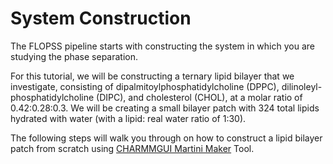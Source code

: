 # System Construction

The FLOPSS pipeline starts with constructing the system in which you are studying the phase separation.


For this tutorial, we will be constructing a ternary lipid bilayer that we investigate, consisting of dipalmitoylphosphatidylcholine (DPPC), dilinoleyl-phosphatidylcholine (DIPC), and cholesterol (CHOL), at a molar ratio of 0.42:0.28:0.3. We will be creating a small bilayer patch with 324 total lipids hydrated with water (with a lipid: real water ratio of 1:30).

The following steps will walk you through on how to construct a lipid bilayer patch from scratch using [CHARMMGUI Martini Maker](https://www.charmm-gui.org/?doc=input/martini.bilayer) Tool.